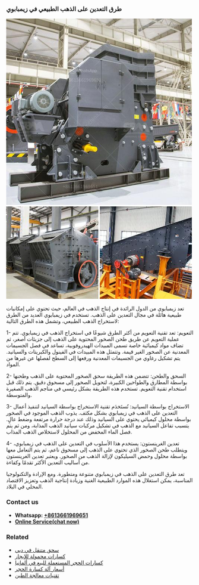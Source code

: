 <h3>طرق التعدين على الذهب الطبيعي في زيمبابوي</h3><img src='1701852470.jpg' alt=''><p>تعد زيمبابوي من الدول الرائدة في إنتاج الذهب في العالم، حيث تحتوي على إمكانيات طبيعية هائلة في مجال التعدين على الذهب. تستخدم في زيمبابوي العديد من الطرق لاستخراج الذهب الطبيعي، وتشمل هذه الطرق التالية:</p><p>1- التعويم: تعد تقنية التعويم من أكثر الطرق شيوعًا في استخراج الذهب في زيمبابوي. تتم عملية التعويم عن طريق طحن الصخور المحتوية على الذهب إلى جزيئات أصغر، ثم تضاف مواد كيميائية خاصة تسمى المبيدات الهيدروفوبية، تساعد في فصل الجسيمات المعدنية عن الصخور الغير قيمة. وتتمثل هذه المبيدات في الفينول والكبريتات والسيانيد. يتم تشكيل رغاوي من الجسيمات المعدنية ورفعها إلى السطح لفصلها عن غيرها من المواد.</p><p>2- السحق والطحن: تتضمن هذه الطريقة سحق الصخور المحتوية على الذهب وطحنها بواسطة المطارق والطواحين الكبيرة، لتحويل الصخور إلى مسحوق دقيق. يتم ذلك قبل استخدام تقنية التعويم. تستخدم هذه الطريقة بشكل رئيسي في مناجم الذهب الصغيرة والمتوسطة.</p><p>3- الاستخراج بواسطة السيانيد: تُستَخدَم تقنية الاستخراج بواسطة السيانيد لتنفيذ أعمال التعدين على الذهب في زيمبابوي بشكل مكثف. يذوب الذهب الموجود في الصخور بواسطة محلول كيميائي يحتوي على السيانيد وذلك عند درجة حرارة مرتفعة وضغط عالٍ. يتسبب تفاعل السيانيد مع الذهب في تشكيل مركبات سيانيد الذهب المذابة، ومن ثم يتم فصل الماء المخفض من المحلول لاستخلاص الذهب المذاب.</p><p>4- تعدين الغرينستون: يستخدم هذا الأسلوب في التعدين على الذهب في زيمبابوي، ويتطلب طحن الصخور الذي تحتوي على الذهب إلى مسحوق ناعم، ثم يتم التعامل معها بواسطة محلول وحمض السيليكون لإزالة الذهب من الصخور. ويعتبر تعدين الغرينستون من أساليب التعدين الأكثر تقدمًا وكفاءة.</p><p>تعد طرق التعدين على الذهب في زيمبابوي متنوعة ومتطورة. ومع الإرادة والتكنولوجيا المناسبة، يمكن استغلال هذه الموارد الطبيعية الغنية وزيادة إنتاجية الذهب وتعزيز الاقتصاد المحلي في البلاد.</p><h3>Contact us</h3><ul><li><strong>Whatsapp:&nbsp;<a href="https://wa.me/8613661969651">+8613661969651</a></strong></li><li><a href="https://swt.shibang-china.com/?git&amp;zhl&amp;طرق التعدين على الذهب الطبيعي في زيمبابوي"><strong>Online Service(chat now)</strong></a></li></ul><h3>Related</h3><ul><li><a href='سحق متنقل في دبي.md'>سحق متنقل في دبي</a></li><li><a href='كسارات محمولة للإيجار.md'>كسارات محمولة للإيجار</a></li><li><a href='كسارات الحجر المستعملة للبيع في ألمانيا.md'>كسارات الحجر المستعملة للبيع في ألمانيا</a></li><li><a href='أسعار آلة كسارة الحجر.md'>أسعار آلة كسارة الحجر</a></li><li><a href='تقنيات معالجة الطين.md'>تقنيات معالجة الطين</a></li></ul>
